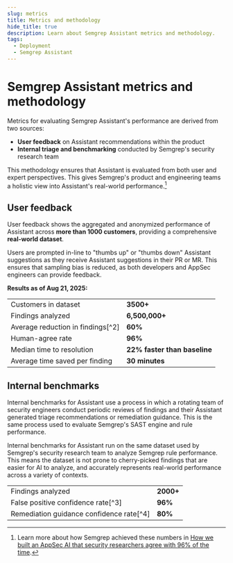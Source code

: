 ```yaml
---
slug: metrics
title: Metrics and methodology
hide_title: true
description: Learn about Semgrep Assistant metrics and methodology.
tags:
  - Deployment
  - Semgrep Assistant
---
```


# Semgrep Assistant metrics and methodology

Metrics for evaluating Semgrep Assistant's performance are derived from two sources:

- **User feedback** on Assistant recommendations within the product
- **Internal triage and benchmarking** conducted by Semgrep's security research team 

This methodology ensures that Assistant is evaluated from both user and expert perspectives. This gives Semgrep's product and engineering teams a holistic view into Assistant's real-world performance.[^1]

## User feedback

User feedback shows the aggregated and anonymized performance of Assistant across **more than 1000 customers**, providing a comprehensive **real-world dataset**. 

Users are prompted in-line to "thumbs up" or "thumbs down" Assistant suggestions as they receive Assistant suggestions in their PR or MR. This ensures that sampling bias is reduced, as both developers and AppSec engineers can provide feedback. 

**Results as of Aug 21, 2025:**

<table>
    <tr>
        <td>Customers in dataset</td>
        <td><strong>3500+</strong></td>
    </tr>
    <tr>
        <td>Findings analyzed</td>
        <td><strong>6,500,000+</strong></td>
    </tr>
    <tr>
        <td>Average reduction in findings[^2]</td>
        <td><strong>60%</strong></td>
    </tr>
    <tr>
        <td>Human-agree rate</td>
        <td><strong>96%</strong></td>
    </tr>
    <tr>
        <td>Median time to resolution</td>
        <td><strong>22% faster than baseline</strong></td>
    </tr>
    <tr>
        <td>Average time saved per finding</td>
        <td><strong>30 minutes</strong></td>
    </tr>
</table>

## Internal benchmarks

Internal benchmarks for Assistant use a process in which a rotating team of security engineers conduct periodic reviews of findings and their Assistant generated triage recommendations or remediation guidance. This is the same process used to evaluate Semgrep's SAST engine and rule performance.

Internal benchmarks for Assistant run on the same dataset used by Semgrep's security research team to analyze Semgrep rule performance. This means the dataset is not prone to cherry-picked findings that are easier for AI to analyze, and accurately represents real-world performance across a variety of contexts. 

<table>
    <tr>
        <td>Findings analyzed</td>
        <td><strong>2000+</strong></td>
    </tr>
    <tr>
        <td>False positive confidence rate[^3]</td>
        <td><strong>96%</strong></td>
    </tr>
    <tr>
        <td>Remediation guidance confidence rate[^4]</td>
        <td><strong>80%</strong></td>
    </tr>
</table>

[^1]: Learn more about how Semgrep achieved these numbers in [How we built an AppSec AI that security researchers agree with 96% of the time](https://semgrep.dev/blog/2025/building-an-appsec-ai-that-security-researchers-agree-with-96-of-the-time/).

[^2]:The average % of SAST findings that Assistant filters out as noise.

[^3]:False positive confidence rate measures how often Assistant is correct when it identifies a false positive. **A high confidence rate means users can trust when Assistant identifies a false positive - it does not mean that Assistant catches all false positives.** 

[^4]:Remediation guidance is rated on a binary scale of "helpful" / "not helpful".

